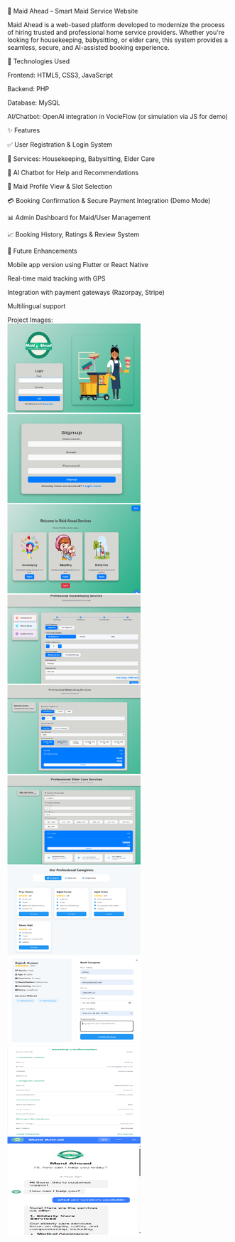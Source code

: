 🧹 Maid Ahead – Smart Maid Service Website

Maid Ahead is a web-based platform developed to modernize the process of hiring trusted and professional home service providers. Whether you're looking for housekeeping, babysitting, or elder care, this system provides a seamless, secure, and AI-assisted booking experience.

🔧 Technologies Used

Frontend: HTML5, CSS3, JavaScript

Backend: PHP

Database: MySQL

AI/Chatbot: OpenAI integration in VocieFlow (or simulation via JS for demo)

✨ Features

✅ User Registration & Login System

🏡 Services: Housekeeping, Babysitting, Elder Care

🤖 AI Chatbot for Help and Recommendations

📅 Maid Profile View & Slot Selection

💳 Booking Confirmation & Secure Payment Integration (Demo Mode)

📊 Admin Dashboard for Maid/User Management

📈 Booking History, Ratings & Review System


🌟 Future Enhancements

Mobile app version using Flutter or React Native

Real-time maid tracking with GPS

Integration with payment gateways (Razorpay, Stripe)

Multilingual support

Project Images:<br/>
<img src="project images/image1.png" height="200px" width="300px" >
<img src="project images/image2.png" height="200px" width="300px" >
<img src="project images/image3.png" height="200px" width="300px" >
<img src="project images/image4.png" height="200px" width="300px" >
<img src="project images/image5.png" height="200px" width="300px" >
<img src="project images/image6.png" height="200px" width="300px" >
<img src="project images/image7.png" height="200px" width="300px" >
<img src="project images/image8.png" height="200px" width="300px" >
<img src="project images/image9.png" height="200px" width="300px" >
<img src="project images/image10.png" height="220px" width="300px" >


